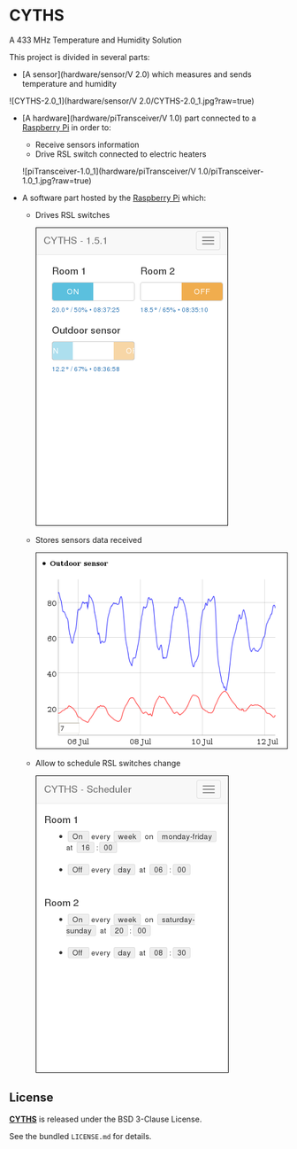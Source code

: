 # CYTHS

A 433 MHz Temperature and Humidity Solution

This project is divided in several parts:
 * [A sensor](hardware/sensor/V 2.0) which measures and sends temperature and humidity

 ![CYTHS-2.0_1](hardware/sensor/V 2.0/CYTHS-2.0_1.jpg?raw=true)

 * [A hardware](hardware/piTransceiver/V 1.0) part connected to a [Raspberry Pi](https://www.raspberrypi.org/products/) in order to:
    * Receive sensors information
    * Drive RSL switch connected to electric heaters

    ![piTransceiver-1.0_1](hardware/piTransceiver/V 1.0/piTransceiver-1.0_1.jpg?raw=true)


 * A software part hosted by the [Raspberry Pi](https://www.raspberrypi.org/products/) which:
    * Drives RSL switches

        ![software-main-web-page](doc/images/software-main-web-page.png?raw=true "software-main-web-page")

    * Stores sensors data received

        ![software-sensor-graph](doc/images/software-sensor-graph.png?raw=true "software-sensor-graph")

    * Allow to schedule RSL switches change

        ![software-scheduler-page](doc/images/software-scheduler-page.png?raw=true "software-scheduler-page")

## License

**[CYTHS](https://github.com/cyosp/CYTHS)** is released under the BSD 3-Clause License.

See the bundled `LICENSE.md` for details.
